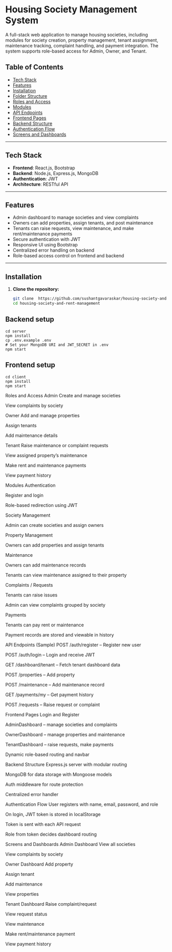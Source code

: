 # Housing Society Management System

A full-stack web application to manage housing societies, including modules for society creation, property management, tenant assignment, maintenance tracking, complaint handling, and payment integration. The system supports role-based access for Admin, Owner, and Tenant.

## Table of Contents

- [Tech Stack](#tech-stack)
- [Features](#features)
- [Installation](#installation)
- [Folder Structure](#folder-structure)
- [Roles and Access](#roles-and-access)
- [Modules](#modules)
- [API Endpoints](#api-endpoints)
- [Frontend Pages](#frontend-pages)
- [Backend Structure](#backend-structure)
- [Authentication Flow](#authentication-flow)
- [Screens and Dashboards](#screens-and-dashboards)

---

## Tech Stack

- **Frontend**: React.js, Bootstrap
- **Backend**: Node.js, Express.js, MongoDB
- **Authentication**: JWT
- **Architecture**: RESTful API

---

## Features

- Admin dashboard to manage societies and view complaints
- Owners can add properties, assign tenants, and post maintenance
- Tenants can raise requests, view maintenance, and make rent/maintenance payments
- Secure authentication with JWT
- Responsive UI using Bootstrap
- Centralized error handling on backend
- Role-based access control on frontend and backend

---

## Installation

1. **Clone the repository:**
   ```bash
   git clone  https://github.com/sushantgavaraskar/housing-society-and-rent-management.git
   cd housing-society-and-rent-management

## Backend setup
    cd server
    npm install
    cp .env.example .env
    # Set your MongoDB URI and JWT_SECRET in .env
    npm start

## Frontend setup
    cd client
    npm install
    npm start

Roles and Access
Admin
Create and manage societies

View complaints by society

Owner
Add and manage properties

Assign tenants

Add maintenance details

Tenant
Raise maintenance or complaint requests

View assigned property’s maintenance

Make rent and maintenance payments

View payment history

Modules
Authentication

Register and login

Role-based redirection using JWT

Society Management

Admin can create societies and assign owners

Property Management

Owners can add properties and assign tenants

Maintenance

Owners can add maintenance records

Tenants can view maintenance assigned to their property

Complaints / Requests

Tenants can raise issues

Admin can view complaints grouped by society

Payments

Tenants can pay rent or maintenance

Payment records are stored and viewable in history

API Endpoints (Sample)
POST /auth/register – Register new user

POST /auth/login – Login and receive JWT

GET /dashboard/tenant – Fetch tenant dashboard data

POST /properties – Add property

POST /maintenance – Add maintenance record

GET /payments/my – Get payment history

POST /requests – Raise request or complaint

Frontend Pages
Login and Register

AdminDashboard – manage societies and complaints

OwnerDashboard – manage properties and maintenance

TenantDashboard – raise requests, make payments

Dynamic role-based routing and navbar

Backend Structure
Express.js server with modular routing

MongoDB for data storage with Mongoose models

Auth middleware for route protection

Centralized error handler

Authentication Flow
User registers with name, email, password, and role

On login, JWT token is stored in localStorage

Token is sent with each API request

Role from token decides dashboard routing

Screens and Dashboards
Admin Dashboard
View all societies

View complaints by society

Owner Dashboard
Add property

Assign tenant

Add maintenance

View properties

Tenant Dashboard
Raise complaint/request

View request status

View maintenance

Make rent/maintenance payment

View payment history



